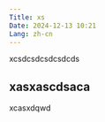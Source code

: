 ```yaml
---
Title: xs
Date: 2024-12-13 10:21
Lang: zh-cn
---
```



xcsdcsdcsdcsdcds

## xasxascdsaca
xcasxdqwd